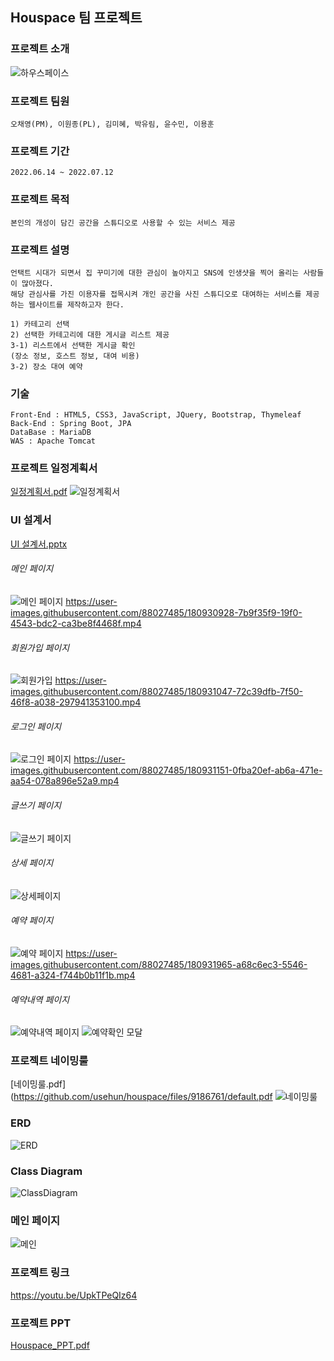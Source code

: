 ## Houspace 팀 프로젝트

### 프로젝트 소개
  ![하우스페이스](https://user-images.githubusercontent.com/88027485/180929355-e6ddc40e-8e12-4524-afdf-a2e303da695d.jpg)
    
### 프로젝트 팀원
    오채영(PM), 이원종(PL), 김미혜, 박유림, 윤수민, 이용훈
    
### 프로젝트 기간
    2022.06.14 ~ 2022.07.12
 
### 프로젝트 목적
    본인의 개성이 담긴 공간을 스튜디오로 사용할 수 있는 서비스 제공

### 프로젝트 설명
    언택트 시대가 되면서 집 꾸미기에 대한 관심이 높아지고 SNS에 인생샷을 찍어 올리는 사람들이 많아졌다.
    해당 관심사를 가진 이용자를 접목시켜 개인 공간을 사진 스튜디오로 대여하는 서비스를 제공하는 웹사이트를 제작하고자 한다.

    1) 카테고리 선택
    2) 선택한 카테고리에 대한 게시글 리스트 제공
    3-1) 리스트에서 선택한 게시글 확인
    (장소 정보, 호스트 정보, 대여 비용)
    3-2) 장소 대여 예약

### 기술
    Front-End : HTML5, CSS3, JavaScript, JQuery, Bootstrap, Thymeleaf
    Back-End : Spring Boot, JPA
    DataBase : MariaDB
    WAS : Apache Tomcat

### 프로젝트 일정계획서
  [일정계획서.pdf](https://github.com/usehun/houspace/files/9187038/default.pdf)
  ![일정계획서](https://user-images.githubusercontent.com/88027485/180936625-64f86eef-01ff-4185-b017-f5781315e439.jpg)
    
### UI 설계서
  [UI 설계서.pptx](https://github.com/usehun/houspace/files/9186863/UI.pptx)

   ###### 메인 페이지
  ![메인 페이지](https://user-images.githubusercontent.com/88027485/180930922-d6a1782f-64f6-4d57-9577-3b7b2f7643e1.png)
  https://user-images.githubusercontent.com/88027485/180930928-7b9f35f9-19f0-4543-bdc2-ca3be8f4468f.mp4

   ###### 회원가입 페이지
  ![회원가입](https://user-images.githubusercontent.com/88027485/180931043-755c607f-8680-48da-b6ab-8eaa51c2c4c5.png)
  https://user-images.githubusercontent.com/88027485/180931047-72c39dfb-7f50-46f8-a038-297941353100.mp4
  
   ###### 로그인 페이지
  ![로그인 페이지](https://user-images.githubusercontent.com/88027485/180931145-ee509f47-45a2-4ff1-be0f-3c1567bff98c.png)
  https://user-images.githubusercontent.com/88027485/180931151-0fba20ef-ab6a-471e-aa54-078a896e52a9.mp4
  
   ###### 글쓰기 페이지
  ![글쓰기 페이지](https://user-images.githubusercontent.com/88027485/180931625-030b1e9a-7fdf-4c30-ad9e-293788b490f6.png)
  
   ###### 상세 페이지
  ![상세페이지](https://user-images.githubusercontent.com/88027485/180931681-286adfc4-e6e5-4c91-b84f-176e08705a85.png)
  
   ###### 예약 페이지
  ![예약 페이지](https://user-images.githubusercontent.com/88027485/180931961-3e96a108-477e-4173-80da-d1bac7ad5721.png)
  https://user-images.githubusercontent.com/88027485/180931965-a68c6ec3-5546-4681-a324-f744b0b11f1b.mp4
  
   ###### 예약내역 페이지
  ![예약내역 페이지](https://user-images.githubusercontent.com/88027485/180931788-a4ddc8c0-7a63-47b6-8a39-70163092c4fe.png)
  ![예약확인 모달](https://user-images.githubusercontent.com/88027485/180931999-90da3a9d-a8bd-4936-a499-6644464693c8.png)
  
### 프로젝트 네이밍룰
  [네이밍룰.pdf](https://github.com/usehun/houspace/files/9186761/default.pdf
  ![네이밍룰](https://user-images.githubusercontent.com/88027485/180927493-afad6dc4-0ccb-4a5d-aac9-a0c10dfb0529.jpg)
  
### ERD
  ![ERD](https://user-images.githubusercontent.com/88027485/180932409-b66967de-6ca1-4f97-9003-37ed3c69496e.jpg)
    
### Class Diagram
  ![ClassDiagram](https://user-images.githubusercontent.com/88027485/180932887-59d58ce0-9850-401d-80de-4e96bd39dec5.jpg)
    
### 메인 페이지
  ![메인](https://user-images.githubusercontent.com/88027485/180933107-dcc82b2e-05dc-494f-abec-7f4eea15f713.jpg)
    
### 프로젝트 링크
  https://youtu.be/UpkTPeQIz64
    
### 프로젝트 PPT
  [Houspace_PPT.pdf](https://github.com/usehun/houspace/files/9186894/Houspace_PPT.pdf)

  
